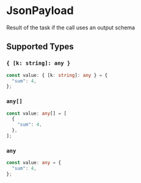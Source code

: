 # JsonPayload

Result of the task if the call uses an output schema


## Supported Types

### `{ [k: string]: any }`

```typescript
const value: { [k: string]: any } = {
  "sum": 4,
};
```

### `any[]`

```typescript
const value: any[] = [
  {
    "sum": 4,
  },
];
```

### `any`

```typescript
const value: any = {
  "sum": 4,
};
```

